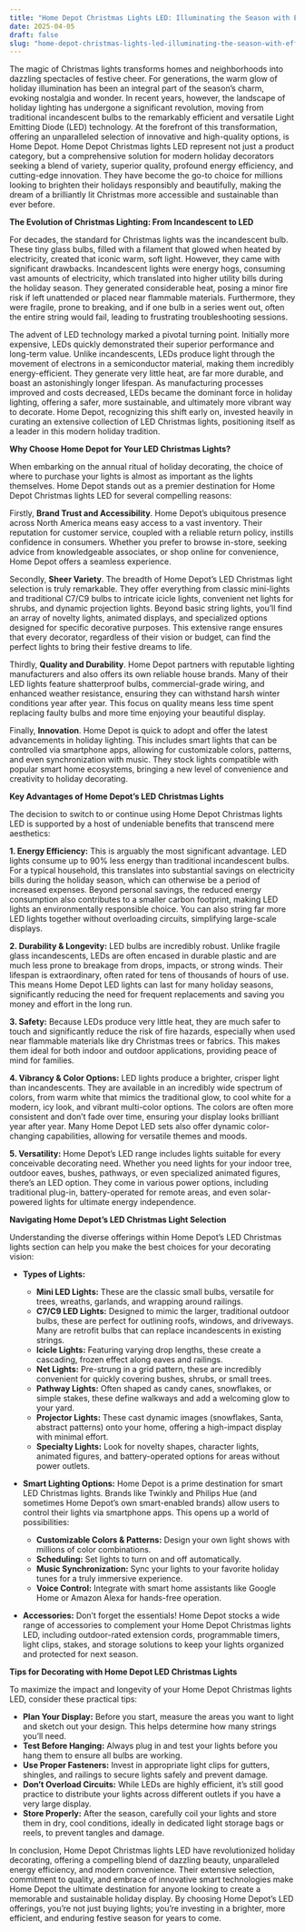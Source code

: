 ```yaml
---
title: "Home Depot Christmas Lights LED: Illuminating the Season with Efficiency and Brilliance"
date: 2025-04-05
draft: false
slug: "home-depot-christmas-lights-led-illuminating-the-season-with-efficiency-and-brilliance" 
---
```


The magic of Christmas lights transforms homes and neighborhoods into dazzling spectacles of festive cheer. For generations, the warm glow of holiday illumination has been an integral part of the season’s charm, evoking nostalgia and wonder. In recent years, however, the landscape of holiday lighting has undergone a significant revolution, moving from traditional incandescent bulbs to the remarkably efficient and versatile Light Emitting Diode (LED) technology. At the forefront of this transformation, offering an unparalleled selection of innovative and high-quality options, is Home Depot. Home Depot Christmas lights LED represent not just a product category, but a comprehensive solution for modern holiday decorators seeking a blend of variety, superior quality, profound energy efficiency, and cutting-edge innovation. They have become the go-to choice for millions looking to brighten their holidays responsibly and beautifully, making the dream of a brilliantly lit Christmas more accessible and sustainable than ever before.

**The Evolution of Christmas Lighting: From Incandescent to LED**

For decades, the standard for Christmas lights was the incandescent bulb. These tiny glass bulbs, filled with a filament that glowed when heated by electricity, created that iconic warm, soft light. However, they came with significant drawbacks. Incandescent lights were energy hogs, consuming vast amounts of electricity, which translated into higher utility bills during the holiday season. They generated considerable heat, posing a minor fire risk if left unattended or placed near flammable materials. Furthermore, they were fragile, prone to breaking, and if one bulb in a series went out, often the entire string would fail, leading to frustrating troubleshooting sessions.

The advent of LED technology marked a pivotal turning point. Initially more expensive, LEDs quickly demonstrated their superior performance and long-term value. Unlike incandescents, LEDs produce light through the movement of electrons in a semiconductor material, making them incredibly energy-efficient. They generate very little heat, are far more durable, and boast an astonishingly longer lifespan. As manufacturing processes improved and costs decreased, LEDs became the dominant force in holiday lighting, offering a safer, more sustainable, and ultimately more vibrant way to decorate. Home Depot, recognizing this shift early on, invested heavily in curating an extensive collection of LED Christmas lights, positioning itself as a leader in this modern holiday tradition.

**Why Choose Home Depot for Your LED Christmas Lights?**

When embarking on the annual ritual of holiday decorating, the choice of where to purchase your lights is almost as important as the lights themselves. Home Depot stands out as a premier destination for Home Depot Christmas lights LED for several compelling reasons:

Firstly, **Brand Trust and Accessibility**. Home Depot’s ubiquitous presence across North America means easy access to a vast inventory. Their reputation for customer service, coupled with a reliable return policy, instills confidence in consumers. Whether you prefer to browse in-store, seeking advice from knowledgeable associates, or shop online for convenience, Home Depot offers a seamless experience.

Secondly, **Sheer Variety**. The breadth of Home Depot’s LED Christmas light selection is truly remarkable. They offer everything from classic mini-lights and traditional C7/C9 bulbs to intricate icicle lights, convenient net lights for shrubs, and dynamic projection lights. Beyond basic string lights, you’ll find an array of novelty lights, animated displays, and specialized options designed for specific decorative purposes. This extensive range ensures that every decorator, regardless of their vision or budget, can find the perfect lights to bring their festive dreams to life.

Thirdly, **Quality and Durability**. Home Depot partners with reputable lighting manufacturers and also offers its own reliable house brands. Many of their LED lights feature shatterproof bulbs, commercial-grade wiring, and enhanced weather resistance, ensuring they can withstand harsh winter conditions year after year. This focus on quality means less time spent replacing faulty bulbs and more time enjoying your beautiful display.

Finally, **Innovation**. Home Depot is quick to adopt and offer the latest advancements in holiday lighting. This includes smart lights that can be controlled via smartphone apps, allowing for customizable colors, patterns, and even synchronization with music. They stock lights compatible with popular smart home ecosystems, bringing a new level of convenience and creativity to holiday decorating.

**Key Advantages of Home Depot’s LED Christmas Lights**

The decision to switch to or continue using Home Depot Christmas lights LED is supported by a host of undeniable benefits that transcend mere aesthetics:

**1. Energy Efficiency:** This is arguably the most significant advantage. LED lights consume up to 90% less energy than traditional incandescent bulbs. For a typical household, this translates into substantial savings on electricity bills during the holiday season, which can otherwise be a period of increased expenses. Beyond personal savings, the reduced energy consumption also contributes to a smaller carbon footprint, making LED lights an environmentally responsible choice. You can also string far more LED lights together without overloading circuits, simplifying large-scale displays.

**2. Durability & Longevity:** LED bulbs are incredibly robust. Unlike fragile glass incandescents, LEDs are often encased in durable plastic and are much less prone to breakage from drops, impacts, or strong winds. Their lifespan is extraordinary, often rated for tens of thousands of hours of use. This means Home Depot LED lights can last for many holiday seasons, significantly reducing the need for frequent replacements and saving you money and effort in the long run.

**3. Safety:** Because LEDs produce very little heat, they are much safer to touch and significantly reduce the risk of fire hazards, especially when used near flammable materials like dry Christmas trees or fabrics. This makes them ideal for both indoor and outdoor applications, providing peace of mind for families.

**4. Vibrancy & Color Options:** LED lights produce a brighter, crisper light than incandescents. They are available in an incredibly wide spectrum of colors, from warm white that mimics the traditional glow, to cool white for a modern, icy look, and vibrant multi-color options. The colors are often more consistent and don’t fade over time, ensuring your display looks brilliant year after year. Many Home Depot LED sets also offer dynamic color-changing capabilities, allowing for versatile themes and moods.

**5. Versatility:** Home Depot’s LED range includes lights suitable for every conceivable decorating need. Whether you need lights for your indoor tree, outdoor eaves, bushes, pathways, or even specialized animated figures, there’s an LED option. They come in various power options, including traditional plug-in, battery-operated for remote areas, and even solar-powered lights for ultimate energy independence.

**Navigating Home Depot’s LED Christmas Light Selection**

Understanding the diverse offerings within Home Depot’s LED Christmas lights section can help you make the best choices for your decorating vision:

* **Types of Lights:**

  + **Mini LED Lights:** These are the classic small bulbs, versatile for trees, wreaths, garlands, and wrapping around railings.
  + **C7/C9 LED Lights:** Designed to mimic the larger, traditional outdoor bulbs, these are perfect for outlining roofs, windows, and driveways. Many are retrofit bulbs that can replace incandescents in existing strings.
  + **Icicle Lights:** Featuring varying drop lengths, these create a cascading, frozen effect along eaves and railings.
  + **Net Lights:** Pre-strung in a grid pattern, these are incredibly convenient for quickly covering bushes, shrubs, or small trees.
  + **Pathway Lights:** Often shaped as candy canes, snowflakes, or simple stakes, these define walkways and add a welcoming glow to your yard.
  + **Projector Lights:** These cast dynamic images (snowflakes, Santa, abstract patterns) onto your home, offering a high-impact display with minimal effort.
  + **Specialty Lights:** Look for novelty shapes, character lights, animated figures, and battery-operated options for areas without power outlets.
* **Smart Lighting Options:** Home Depot is a prime destination for smart LED Christmas lights. Brands like Twinkly and Philips Hue (and sometimes Home Depot’s own smart-enabled brands) allow users to control their lights via smartphone apps. This opens up a world of possibilities:

  + **Customizable Colors & Patterns:** Design your own light shows with millions of color combinations.
  + **Scheduling:** Set lights to turn on and off automatically.
  + **Music Synchronization:** Sync your lights to your favorite holiday tunes for a truly immersive experience.
  + **Voice Control:** Integrate with smart home assistants like Google Home or Amazon Alexa for hands-free operation.
* **Accessories:** Don’t forget the essentials! Home Depot stocks a wide range of accessories to complement your Home Depot Christmas lights LED, including outdoor-rated extension cords, programmable timers, light clips, stakes, and storage solutions to keep your lights organized and protected for next season.

**Tips for Decorating with Home Depot LED Christmas Lights**

To maximize the impact and longevity of your Home Depot Christmas lights LED, consider these practical tips:

* **Plan Your Display:** Before you start, measure the areas you want to light and sketch out your design. This helps determine how many strings you’ll need.
* **Test Before Hanging:** Always plug in and test your lights before you hang them to ensure all bulbs are working.
* **Use Proper Fasteners:** Invest in appropriate light clips for gutters, shingles, and railings to secure lights safely and prevent damage.
* **Don’t Overload Circuits:** While LEDs are highly efficient, it’s still good practice to distribute your lights across different outlets if you have a very large display.
* **Store Properly:** After the season, carefully coil your lights and store them in dry, cool conditions, ideally in dedicated light storage bags or reels, to prevent tangles and damage.

In conclusion, Home Depot Christmas lights LED have revolutionized holiday decorating, offering a compelling blend of dazzling beauty, unparalleled energy efficiency, and modern convenience. Their extensive selection, commitment to quality, and embrace of innovative smart technologies make Home Depot the ultimate destination for anyone looking to create a memorable and sustainable holiday display. By choosing Home Depot’s LED offerings, you’re not just buying lights; you’re investing in a brighter, more efficient, and enduring festive season for years to come.